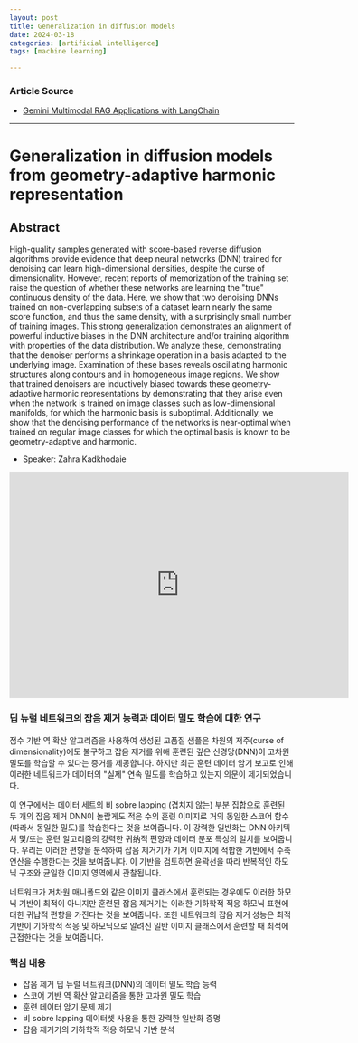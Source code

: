 ```yaml
---
layout: post
title: Generalization in diffusion models 
date: 2024-03-18
categories: [artificial intelligence]
tags: [machine learning]

---
```


### Article Source


* [Gemini Multimodal RAG Applications with LangChain](https://www.youtube.com/watch?v=V_t6QppPbwQ)

---

# Generalization in diffusion models from geometry-adaptive harmonic representation


## Abstract

High-quality samples generated with score-based reverse diffusion algorithms provide evidence that deep neural networks (DNN) trained for denoising can learn high-dimensional densities, despite the curse of dimensionality. However, recent reports of memorization of the training set raise the question of whether these networks are learning the "true" continuous density of the data. Here, we show that two denoising DNNs trained on non-overlapping subsets of a dataset learn nearly the same score function, and thus the same density, with a surprisingly small number of training images. This strong generalization demonstrates an alignment of powerful inductive biases in the DNN architecture and/or training algorithm with properties of the data distribution. We analyze these, demonstrating that the denoiser performs a shrinkage operation in a basis adapted to the underlying image. Examination of these bases reveals oscillating harmonic structures along contours and in homogeneous image regions. We show that trained denoisers are inductively biased towards these geometry-adaptive harmonic representations by demonstrating that they arise even when the network is trained on image classes such as low-dimensional manifolds, for which the harmonic basis is suboptimal. Additionally, we show that the denoising performance of the networks is near-optimal when trained on regular image classes for which the optimal basis is known to be geometry-adaptive and harmonic.

* Speaker: Zahra Kadkhodaie

<iframe width="600" height="400" src="https://www.youtube.com/embed/V_t6QppPbwQ?si=35HbiNJfUbDRb9WG" title="YouTube video player" frameborder="0" allow="accelerometer; autoplay; clipboard-write; encrypted-media; gyroscope; picture-in-picture; web-share" allowfullscreen></iframe>


### 딥 뉴럴 네트워크의 잡음 제거 능력과 데이터 밀도 학습에 대한 연구

점수 기반 역 확산 알고리즘을 사용하여 생성된 고품질 샘플은 차원의 저주(curse of dimensionality)에도 불구하고 잡음 제거를 위해 훈련된 깊은 신경망(DNN)이 고차원 밀도를 학습할 수 있다는 증거를 제공합니다. 하지만 최근 훈련 데이터 암기 보고로 인해 이러한 네트워크가 데이터의 "실제" 연속 밀도를 학습하고 있는지 의문이 제기되었습니다.

이 연구에서는 데이터 세트의 비 sobre lapping (겹치지 않는) 부분 집합으로 훈련된 두 개의 잡음 제거 DNN이 놀랍게도 적은 수의 훈련 이미지로 거의 동일한 스코어 함수(따라서 동일한 밀도)를 학습한다는 것을 보여줍니다. 이 강력한 일반화는 DNN 아키텍처 및/또는 훈련 알고리즘의 강력한 귀纳적 편향과 데이터 분포 특성의 일치를 보여줍니다. 우리는 이러한 편향을 분석하여 잡음 제거기가 기저 이미지에 적합한 기반에서 수축 연산을 수행한다는 것을 보여줍니다. 이 기반을 검토하면 윤곽선을 따라 반복적인 하모닉 구조와 균일한 이미지 영역에서 관찰됩니다.

네트워크가 저차원 매니폴드와 같은 이미지 클래스에서 훈련되는 경우에도 이러한 하모닉 기반이 최적이 아니지만 훈련된 잡음 제거기는 이러한 기하학적 적응 하모닉 표현에 대한 귀납적 편향을 가진다는 것을 보여줍니다. 또한 네트워크의 잡음 제거 성능은 최적 기반이 기하학적 적응 및 하모닉으로 알려진 일반 이미지 클래스에서 훈련할 때 최적에 근접한다는 것을 보여줍니다.

### 핵심 내용

* 잡음 제거 딥 뉴럴 네트워크(DNN)의 데이터 밀도 학습 능력
* 스코어 기반 역 확산 알고리즘을 통한 고차원 밀도 학습
* 훈련 데이터 암기 문제 제기
* 비 sobre lapping 데이터셋 사용을 통한 강력한 일반화 증명
* 잡음 제거기의 기하학적 적응 하모닉 기반 분석